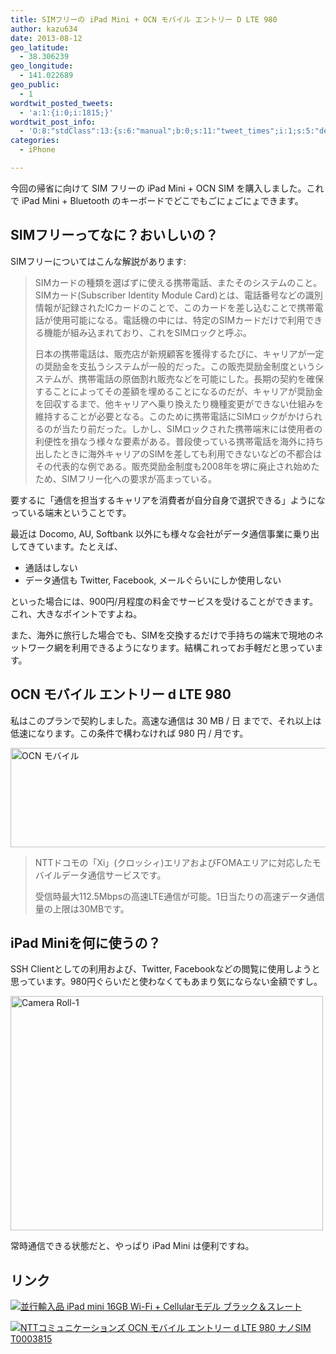 ```yaml
---
title: SIMフリーの iPad Mini + OCN モバイル エントリー D LTE 980
author: kazu634
date: 2013-08-12
geo_latitude:
  - 38.306239
geo_longitude:
  - 141.022689
geo_public:
  - 1
wordtwit_posted_tweets:
  - 'a:1:{i:0;i:1815;}'
wordtwit_post_info:
  - 'O:8:"stdClass":13:{s:6:"manual";b:0;s:11:"tweet_times";i:1;s:5:"delay";i:0;s:7:"enabled";i:1;s:10:"separation";s:2:"60";s:7:"version";s:3:"3.7";s:14:"tweet_template";b:0;s:6:"status";i:2;s:6:"result";a:0:{}s:13:"tweet_counter";i:2;s:13:"tweet_log_ids";a:1:{i:0;i:1815;}s:9:"hash_tags";a:0:{}s:8:"accounts";a:1:{i:0;s:7:"kazu634";}}'
categories:
  - iPhone

---
```

<div class="entry-content">
<p>
    今回の帰省に向けて SIM フリーの iPad Mini + OCN SIM を購入しました。これで iPad Mini + Bluetooth のキーボードでどこでもごにょごにょできます。
</p>
  
<h2>
    SIMフリーってなに？おいしいの？
</h2>
  
<p>
    SIMフリーについてはこんな解説があります:
</p>
  
<blockquote>
<p>
      SIMカードの種類を選ばずに使える携帯電話、またそのシステムのこと。SIMカード(Subscriber Identity Module Card)とは、電話番号などの識別情報が記録されたICカードのことで、このカードを差し込むことで携帯電話が使用可能になる。電話機の中には、特定のSIMカードだけで利用できる機能が組み込まれており、これをSIMロックと呼ぶ。
</p>
    
<p>
      日本の携帯電話は、販売店が新規顧客を獲得するたびに、キャリアが一定の奨励金を支払うシステムが一般的だった。この販売奨励金制度というシステムが、携帯電話の原価割れ販売などを可能にした。長期の契約を確保することによってその差額を埋めることになるのだが、キャリアが奨励金を回収するまで、他キャリアへ乗り換えたり機種変更ができない仕組みを維持することが必要となる。このために携帯電話にSIMロックがかけられるのが当たり前だった。しかし、SIMロックされた携帯端末には使用者の利便性を損なう様々な要素がある。普段使っている携帯電話を海外に持ち出したときに海外キャリアのSIMを差しても利用できないなどの不都合はその代表的な例である。販売奨励金制度も2008年を堺に廃止され始めたため、SIMフリー化への要求が高まっている。
</p>
</blockquote>
  
<p>
    要するに「通信を担当するキャリアを消費者が自分自身で選択できる」ようになっている端末ということです。
</p>
  
<p>
    最近は Docomo, AU, Softbank 以外にも様々な会社がデータ通信事業に乗り出してきています。たとえば、
</p>
  
<ul>
<li>
      通話はしない
</li>
<li>
      データ通信も Twitter, Facebook, メールぐらいにしか使用しない
</li>
</ul>
  
<p>
    といった場合には、900円/月程度の料金でサービスを受けることができます。これ、大きなポイントですよね。
</p>
  
<p>
    また、海外に旅行した場合でも、SIMを交換するだけで手持ちの端末で現地のネットワーク網を利用できるようになります。結構これってお手軽だと思っています。
</p>
  
<h2>
    OCN モバイル エントリー d LTE 980
</h2>
  
<p>
    私はこのプランで契約しました。高速な通信は 30 MB / 日 までで、それ以上は低速になります。この条件で構わなければ 980 円 / 月です。
</p>
  
<p>
<a href="http://www.ocn.ne.jp/mobile/entry-d-lte980/" onclick="__gaTracker('send', 'event', 'outbound-article', 'http://www.ocn.ne.jp/mobile/entry-d-lte980/', '');" title="OCN モバイル エントリー d LTE 980 ｜ OCN プロバイダ（インターネット接続）"><img src="http://farm4.staticflickr.com/3707/9520349009_3d35657dcb_z.jpg" width="640" height="159" alt="OCN モバイル" /></a>
</p>
  
<blockquote>
<p>
      NTTドコモの「Xi」(クロッシィ)エリアおよびFOMAエリアに対応したモバイルデータ通信サービスです。
</p>
    
<p>
      受信時最大112.5Mbpsの高速LTE通信が可能。1日当たりの高速データ通信量の上限は30MBです。
</p>
</blockquote>
  
<h2>
    iPad Miniを何に使うの？
</h2>
  
<p>
    SSH Clientとしての利用および、Twitter, Facebookなどの閲覧に使用しようと思っています。980円ぐらいだと使わなくてもあまり気にならない金額ですし。
</p>
  
<p>
<a href="http://flic.kr/p/ft4uuE" onclick="__gaTracker('send', 'event', 'outbound-article', 'http://flic.kr/p/ft4uuE', '');" title="Camera Roll-1 by -kazu634-"><img src="http://farm4.staticflickr.com/3833/9495221334_676fff728f.jpg" width="500" height="375" alt="Camera Roll-1" /></a>
</p>
  
<p>
    常時通信できる状態だと、やっぱり iPad Mini は便利ですね。
</p>
  
<h2>
    リンク
</h2>
  
<p>
<a href="https://www.amazon.co.jp/exec/obidos/ASIN/B00B0YPNRA/simsnes-22/ref=nosim/" onclick="__gaTracker('send', 'event', 'outbound-article', 'https://www.amazon.co.jp/exec/obidos/ASIN/B00B0YPNRA/simsnes-22/ref=nosim/', '');" name="amazletlink" target="_blank"><img src="https://images-na.ssl-images-amazon.com/images/I/315eyyhapRL._SL160_.jpg" alt="並行輸入品 iPad mini 16GB Wi-Fi + Cellularモデル ブラック＆スレート" style="border: none;" /></a>
</p>
  
<p>
<a href="https://www.amazon.co.jp/exec/obidos/ASIN/B00CU3ALFE/simsnes-22/ref=nosim/" onclick="__gaTracker('send', 'event', 'outbound-article', 'https://www.amazon.co.jp/exec/obidos/ASIN/B00CU3ALFE/simsnes-22/ref=nosim/', '');" name="amazletlink" target="_blank"><img src="https://images-na.ssl-images-amazon.com/images/I/41A1yJ9wPJL._SL160_.jpg" alt="NTTコミュニケーションズ OCN モバイル エントリー d LTE 980 ナノSIM T0003815" style="border: none;" /></a>
</p>
</div>
